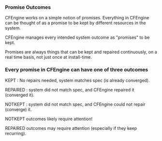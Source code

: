 ### Promise Outcomes

CFEngine works on a simple notion of promises. Everything in CFEngine
can be thought of as a promise to be kept by different resources in
the system.

CFEngine manages every intended system outcome as "promises" to be kept.

Promises are always things that can be kept and repaired continuously,
on a real time basis, not just once at install-time.

### Every promise in CFEngine can have one of three outcomes

KEPT
: No repairs needed, system matches spec (is already converged).

REPAIRED
: system did not match spec, and CFEngine repaired it (converged it).

NOTKEPT
: system did not match spec, and CFEngine could not repair (converge) it.

NOTKEPT outcomes likely require attention!

REPAIRED outcomes may require attention (especially if they keep recurring).

